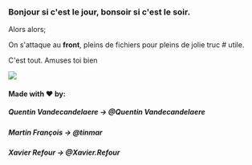 ### Bonjour si c'est le jour, bonsoir si c'est le soir.

Alors alors;

On s'attaque au __front__, pleins de fichiers pour pleins de jolie truc # utile.

C'est tout. Amuses toi bien

![](https://media.giphy.com/media/y5gweIjtEZ8d2/giphy.gif)



#### Made with ♥ by:

##### Quentin Vandecandelaere -> @Quentin Vandecandelaere

##### Martin François -> @tinmar

##### Xavier Refour -> @Xavier.Refour
